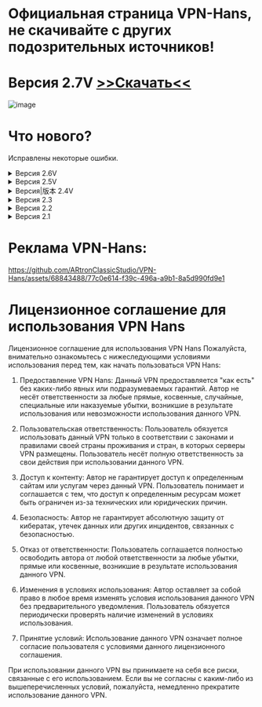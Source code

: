 # Официальная страница VPN-Hans, не скачивайте с других подозрительных источников! 

 # Версия 2.7V [>>Скачать<<](https://github.com/ARtronClassicStudio/VPN-Hans/releases/download/2-7V/VPN.Hans.exe)

![image](https://github.com/user-attachments/assets/a39a7dab-ef8d-4c25-83f2-ed0fa46da5e4)


# Что нового?

Исправлены некоторые ошибки.


<details>
<summary> Версия 2.6V </summary>

 # Версия 2.6V [>>Скачать<<](https://github.com/ARtronClassicStudio/VPN-Hans/releases/download/2-6V/VPN.Hans.exe)

# Что нового?

Теперь подключение происходит быстрее.

https://github.com/ARtronClassicStudio/VPN-Hans/assets/68843488/7e9b67a9-c728-4197-977c-4bb5283b0ad9

</details>

<details>
 <summary> Версия 2.5V </summary>
 
  [>>Скачать<<](https://github.com/ARtronClassicStudio/VPN-Hans/releases/download/2-2V/VPN.Hans.exe)

# Что нового?
Добавлены новые сервера для загрузки больших файлов или для быстрого веб-серфинга.

Добавлена проверка IP:

![image](https://github.com/ARtronClassicStudio/VPN-Hans/assets/68843488/f5082eb2-2272-40a9-9224-dc113a77c6e7)


![image](https://github.com/ARtronClassicStudio/VPN-Hans/assets/68843488/f6c767cc-5afb-4cfe-ba2d-8c44fe306153)

</details>

<details>
  <summary>Версия|版本 2.4V</summary>

  [>>Скачать<<](https://github.com/ARtronClassicStudio/VPN-Hans/releases/download/2-4V/VPN.Hans.exe) |  [>>С下载<<](https://github.com/ARtronClassicStudio/VPN-Hans/releases/download/2-4V/VPN.Hans.exe) 

添加了中文。

![image](https://github.com/ARtronClassicStudio/VPN-Hans/assets/68843488/ef513ec5-9287-4851-9b42-9db96fd21d93)

</details>

<details>
  
<summary>Версия 2.3</summary>
  
[>>Скачать<<](https://github.com/ARtronClassicStudio/VPN-Hans/releases/download/2-3V/VPN.Hans.exe) 

  ![image](https://github.com/ARtronClassicStudio/VPN-Hans/assets/68843488/0373cc9c-c7da-4968-80f7-200e4fe69fb3)

</details>

<details>
<summary>Версия 2.2</summary>
  
[>>Скачать<<](https://github.com/ARtronClassicStudio/VPN-Hans/releases/download/2-2V/VPN.Hans.exe) 
  
![image](https://github.com/ARtronClassicStudio/VPN-Hans/assets/68843488/1bd81b2a-5bfb-431a-ad12-f2c276822820)

</details>

<details>
<summary>Версия 2.1</summary>

[>>Скачать<<](https://github.com/ARtronClassicStudio/VPN-Hans/releases/download/2-1V/VPN.Hans.exe) 

![image](https://github.com/ARtronClassicStudio/VPN-Hans/assets/68843488/04978e50-c1df-49da-b241-c2ffd87879e2)

</details>

# Реклама VPN-Hans:

https://github.com/ARtronClassicStudio/VPN-Hans/assets/68843488/77c0e614-f39c-496a-a9b1-8a5d990fd9e1


# Лицензионное соглашение для использования VPN Hans

Лицензионное соглашение для использования VPN Hans Пожалуйста, внимательно ознакомьтесь с нижеследующими условиями использования перед тем, как начать пользоваться VPN Hans:

1. Предоставление VPN Hans:  Данный VPN предоставляется "как есть" без каких-либо явных или подразумеваемых гарантий. Автор не несёт ответственности за любые прямые, косвенные, случайные, специальные или наказуемые убытки, возникшие в результате использования или невозможности использования данного VPN.

2. Пользовательская ответственность:  Пользователь обязуется использовать данный VPN только в соответствии с законами и правилами своей страны проживания и стран, в которых серверы VPN размещены. Пользователь несёт полную ответственность за свои действия при использовании данного VPN.

3. Доступ к контенту: Автор не гарантирует доступ к определенным сайтам или услугам через данный VPN. Пользователь понимает и соглашается с тем, что доступ к определенным ресурсам может быть ограничен из-за технических или юридических причин.

4. Безопасность: Автор не гарантирует абсолютную защиту от кибератак, утечек данных или других инцидентов, связанных с безопасностью.

5. Отказ от ответственности: Пользователь соглашается полностью освободить автора от любой ответственности за любые убытки, прямые или косвенные, возникшие в результате использования данного VPN.

6. Изменения в условиях использования: Автор оставляет за собой право в любое время изменять условия использования данного VPN без предварительного уведомления. Пользователь обязуется периодически проверять наличие изменений в условиях использования.

7. Принятие условий: Использование данного VPN означает полное согласие пользователя с условиями данного лицензионного соглашения.

При использовании данного VPN вы принимаете на себя все риски, связанные с его использованием. Если вы не согласны с каким-либо из вышеперечисленных условий, пожалуйста, немедленно прекратите использование данного VPN.
